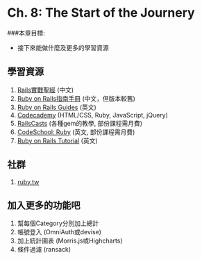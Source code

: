 # Ch. 8: The Start of the Journery

###本章目標:
* 接下來能做什麼及更多的學習資源


## 學習資源

  1. [Rails實戰聖經](http://ihower.tw/rails3/index.html) (中文)
  1. [Ruby on Rails指南手冊](http://guides.ruby.tw/rails3/index.html) (中文，但版本較舊)
  2. [Ruby on Rails Guides](http://guides.rubyonrails.org/) (英文)
  3. [Codecademy](http://www.codecademy.com/learn) (HTML/CSS, Ruby, JavaScript, jQuery)
  4. [RailsCasts](http://www.railscasts.com) (各種gem的教學, 部份課程需月費)
  5. [CodeSchool: Ruby](http://www.codeschool.com/paths/ruby) (英文, 部份課程需月費)
  6. [Ruby on Rails Tutorial](http://ruby.railstutorial.org/ruby-on-rails-tutorial-book) (英文)

## 社群

  1. [ruby.tw](http://ruby.tw)

## 加入更多的功能吧

  1. 幫每個Category分別加上總計
  2. 帳號登入 (OmniAuth或devise)
  3. 加上統計圖表 (Morris.js或Highcharts)
  4. 條件過濾 (ransack)
